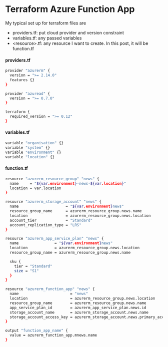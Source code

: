# Terraform Azure Function App

My typical set up for terraform files are

* providers.tf: put cloud provider and version constraint
* variables.tf: any passed variables
* &lt;resource&gt;.tf: any resource I want to create. In this post, it will be function.tf

#### providers.tf

```bash
provider "azurerm" {
  version = ">= 2.14.0"
  features {}
}

provider "azuread" {
  version = ">= 0.7.0"
}

terraform {
  required_version = ">= 0.12"
}
```

#### variables.tf

```bash
variable "organisation" {}
variable "system" {}
variable "environment" {}
variable "location" {}
```

#### function.tf

```bash
resource "azurerm_resource_group" "news" {
  name     = "${var.environment}-news-${var.location}"
  location = var.location
}

resource "azurerm_storage_account" "news" {
  name                     = "${var.environment}news"
  resource_group_name      = azurerm_resource_group.news.name
  location                 = azurerm_resource_group.news.location
  account_tier             = "Standard"
  account_replication_type = "LRS"
}

resource "azurerm_app_service_plan" "news" {
  name                = "${var.environment}news"
  location            = azurerm_resource_group.news.location
  resource_group_name = azurerm_resource_group.news.name

  sku {
    tier = "Standard"
    size = "S1"
  }
}

resource "azurerm_function_app" "news" {
  name                       = "news"
  location                   = azurerm_resource_group.news.location
  resource_group_name        = azurerm_resource_group.news.name
  app_service_plan_id        = azurerm_app_service_plan.news.id
  storage_account_name       = azurerm_storage_account.news.name
  storage_account_access_key = azurerm_storage_account.news.primary_access_key
}

output "function_app_name" {
  value = azurerm_function_app.mnews.name
}
```

